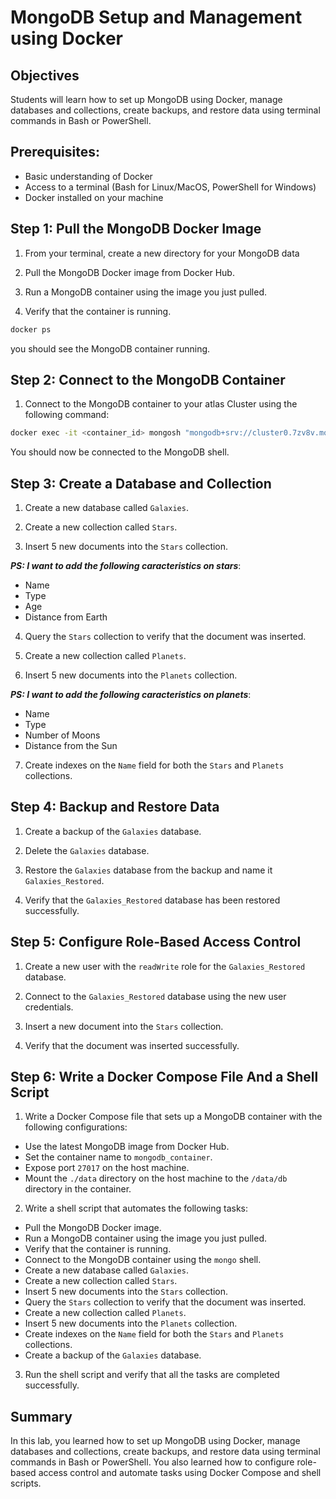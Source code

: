 # MongoDB Setup and Management using Docker

## Objectives

Students will learn how to set up MongoDB using Docker, manage databases and collections, create backups, and restore data using terminal commands in Bash or PowerShell.

## Prerequisites:

- Basic understanding of Docker
- Access to a terminal (Bash for Linux/MacOS, PowerShell for Windows)
- Docker installed on your machine

## Step 1: Pull the MongoDB Docker Image

1. From your terminal, create a new directory for your MongoDB data

2. Pull the MongoDB Docker image from Docker Hub.

3. Run a MongoDB container using the image you just pulled.

4. Verify that the container is running.

```bash
docker ps
```

you should see the MongoDB container running.

## Step 2: Connect to the MongoDB Container

1. Connect to the MongoDB container to your atlas Cluster using the following command:

```bash
docker exec -it <container_id> mongosh "mongodb+srv://cluster0.7zv8v.mongodb.net/<dbname>" --username <username> --password <password>
```

You should now be connected to the MongoDB shell.

## Step 3: Create a Database and Collection

1. Create a new database called `Galaxies`.

2. Create a new collection called `Stars`.

3. Insert 5 new documents into the `Stars` collection.

***PS: I want to add the following caracteristics on stars***:
- Name
- Type
- Age
- Distance from Earth

4. Query the `Stars` collection to verify that the document was inserted.

5. Create a new collection called `Planets`.

6. Insert 5 new documents into the `Planets` collection.

***PS: I want to add the following caracteristics on planets***:

- Name
- Type
- Number of Moons
- Distance from the Sun

7. Create indexes on the `Name` field for both the `Stars` and `Planets` collections.

## Step 4: Backup and Restore Data

1. Create a backup of the `Galaxies` database.

2. Delete the `Galaxies` database.

3. Restore the `Galaxies` database from the backup and name it `Galaxies_Restored`.

4. Verify that the `Galaxies_Restored` database has been restored successfully.

## Step 5: Configure Role-Based Access Control

1. Create a new user with the `readWrite` role for the `Galaxies_Restored` database.

2. Connect to the `Galaxies_Restored` database using the new user credentials.

3. Insert a new document into the `Stars` collection.

4. Verify that the document was inserted successfully.

## Step 6: Write a Docker Compose File And a Shell Script

1. Write a Docker Compose file that sets up a MongoDB container with the following configurations:

- Use the latest MongoDB image from Docker Hub.
- Set the container name to `mongodb_container`.
- Expose port `27017` on the host machine.
- Mount the `./data` directory on the host machine to the `/data/db` directory in the container.

2. Write a shell script that automates the following tasks:

- Pull the MongoDB Docker image.
- Run a MongoDB container using the image you just pulled.
- Verify that the container is running.
- Connect to the MongoDB container using the `mongo` shell.
- Create a new database called `Galaxies`.
- Create a new collection called `Stars`.
- Insert 5 new documents into the `Stars` collection.
- Query the `Stars` collection to verify that the document was inserted.
- Create a new collection called `Planets`.
- Insert 5 new documents into the `Planets` collection.
- Create indexes on the `Name` field for both the `Stars` and `Planets` collections.
- Create a backup of the `Galaxies` database.

3. Run the shell script and verify that all the tasks are completed successfully.

## Summary

In this lab, you learned how to set up MongoDB using Docker, manage databases and collections, create backups, and restore data using terminal commands in Bash or PowerShell. You also learned how to configure role-based access control and automate tasks using Docker Compose and shell scripts.